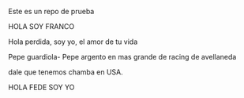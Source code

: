 Este es un repo de prueba

HOLA SOY FRANCO

Hola perdida, soy yo, el amor de tu vida



Pepe guardiola- Pepe argento en mas grande de racing de avellaneda






dale que tenemos chamba en USA.

HOLA FEDE SOY YO 

